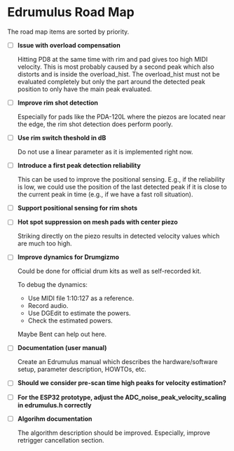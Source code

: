 # Edrumulus Road Map

The road map items are sorted by priority.

- [ ] **Issue with overload compensation**

  Hitting PD8 at the same time with rim and pad gives too high MIDI velocity. This is most probably caused
  by a second peak which also distorts and is inside the overload_hist. The overload_hist must not be evaluated
  completely but only the part around the detected peak position to only have the main peak evaluated.

- [ ] **Improve rim shot detection**

  Especially for pads like the PDA-120L where the piezos are located near the edge, the rim shot detection does perform poorly.

- [ ] **Use rim switch theshold in dB**

  Do not use a linear parameter as it is implemented right now.

- [ ] **Introduce a first peak detection reliability**

  This can be used to improve the positional sensing. E.g., if the reliability is low, we could
  use the position of the last detected peak if it is close to the current peak in time (e.g., if
  we have a fast roll situation).

- [ ] **Support positional sensing for rim shots**

- [ ] **Hot spot suppression on mesh pads with center piezo**

  Striking directly on the piezo results in detected velocity values which are much too high.

- [ ] **Improve dynamics for Drumgizmo**

  Could be done for official drum kits as well as self-recorded kit.

  To debug the dynamics:
  - Use MIDI file 1:10:127 as a reference.
  - Record audio.
  - Use DGEdit to estimate the powers.
  - Check the estimated powers.

  Maybe Bent can help out here.

- [ ] **Documentation (user manual)**

  Create an Edrumulus manual which describes the hardware/software setup, parameter description, HOWTOs, etc.

- [ ] **Should we consider pre-scan time high peaks for velocity estimation?**

- [ ] **For the ESP32 prototype, adjust the ADC_noise_peak_velocity_scaling in edrumulus.h correctly**

- [ ] **Algorihm documentation**

  The algorithm description should be improved. Especially, improve retrigger cancellation section.

